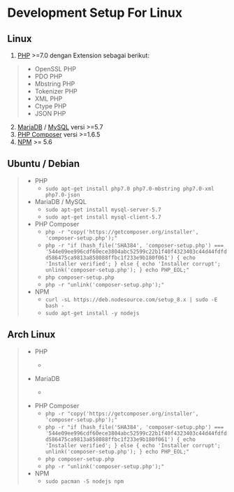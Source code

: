 # Development Setup For Linux

## Linux
 1. [PHP](http://php.net/downloads.php) >=7.0 dengan Extension sebagai berikut:
 > - OpenSSL PHP 
 > - PDO PHP 
 > - Mbstring PHP 
 > - Tokenizer PHP 
 > - XML PHP 
 > - Ctype PHP 
 > - JSON PHP  
 2.  [MariaDB](https://downloads.mariadb.org/) / [MySQL](https://www.mysql.com/downloads/) versi >=5.7
 3.  [PHP Composer](https://getcomposer.org/download/) versi >=1.6.5
 4.  [NPM](https://nodejs.org/en/) >= 5.6

## Ubuntu / Debian
> - PHP
>   - ```sudo apt-get install php7.0 php7.0-mbstring php7.0-xml php7.0-json```  
> - MariaDB / MySQL
>   - ```sudo apt-get install mysql-server-5.7```
>   - ```sudo apt-get install mysql-client-5.7```
>- PHP Composer
>   - ```php -r "copy('https://getcomposer.org/installer', 'composer-setup.php');"```
>   - ```php -r "if (hash_file('SHA384', 'composer-setup.php') === '544e09ee996cdf60ece3804abc52599c22b1f40f4323403c44d44fdfdd586475ca9813a858088ffbc1f233e9b180f061') { echo 'Installer verified'; } else { echo 'Installer corrupt'; unlink('composer-setup.php'); } echo PHP_EOL;"```
>   - ```php composer-setup.php```
>   - ```php -r "unlink('composer-setup.php');"```
> - NPM
>   - ```curl -sL https://deb.nodesource.com/setup_8.x | sudo -E bash -```
>   - ```sudo apt-get install -y nodejs```

## Arch Linux
> - PHP
>   - ```sudo pacman -Syyu php
> - MariaDB
>   - ```sudo pacman -S mariadb mariadb-clients libmariadbclient
> - PHP Composer
>   - ```php -r "copy('https://getcomposer.org/installer', 'composer-setup.php');"```
>   - ```php -r "if (hash_file('SHA384', 'composer-setup.php') === '544e09ee996cdf60ece3804abc52599c22b1f40f4323403c44d44fdfdd586475ca9813a858088ffbc1f233e9b180f061') { echo 'Installer verified'; } else { echo 'Installer corrupt'; unlink('composer-setup.php'); } echo PHP_EOL;"```
>   - ```php composer-setup.php```
>   - ```php -r "unlink('composer-setup.php');"```
> - NPM
>   - ```sudo pacman -S nodejs npm```
